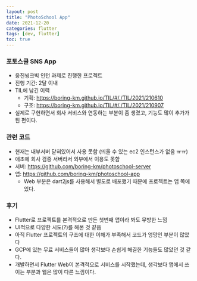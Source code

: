 ```yaml
---
layout: post
title: "PhotoSchool App"
date: 2021-12-20
categories: flutter
tags: [dev, flutter]
toc: true
---
```


### 포토스쿨 SNS App
- 웅진씽크빅 인턴 과제로 진행한 프로젝트
- 진행 기간: 2달 이내
- TIL에 남긴 이력
  - 기획: https://boring-km.github.io/TIL/#/./TIL/2021/210610
  - 구조: https://boring-km.github.io/TIL/#/./TIL/2021/210907
- 실제로 구현하면서 회사 서비스와 연동하는 부분이 좀 생겼고, 기능도 많이 추가가 된 편이다.

### 관련 코드
- 현재는 내부서버 닫혀있어서 사용 못함 (띄울 수 있는 ec2 인스턴스가 없음 ㅠㅠ)
- 애초에 회사 검증 서버라서 외부에서 이용도 못함
- 서버: https://github.com/boring-km/photoschool-server
- 앱: https://github.com/boring-km/photoschool-app
  - Web 부분은 dart2js를 사용해서 별도로 배포했기 때문에 프로젝트는 앱 쪽에 있다. 

### 후기
- Flutter로 프로젝트를 본격적으로 만든 첫번째 앱이라 봐도 무방한 느낌
- UI적으로 다양한 시도(?)를 해본 것 같음
- 아직 Flutter 프로젝트의 구조에 대한 이해가 부족해서 코드가 엉망인 부분이 많았다
- GCP에 있는 무료 서비스들이 많아 생각보다 손쉽게 해결한 기능들도 많았던 것 같다.
- 개발하면서 Flutter Web이 본격적으로 서비스를 시작했는데, 생각보다 앱에서 쓰이는 부분과 웹은 많이 다른 느낌이다.